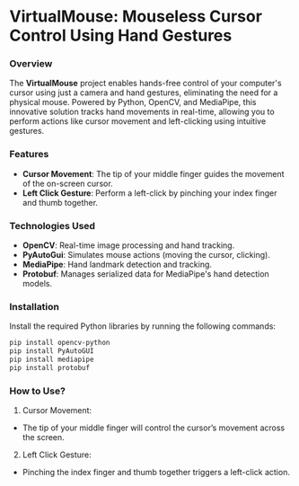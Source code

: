 # **VirtualMouse: Mouseless Cursor Control Using Hand Gestures**

### **Overview**
The **VirtualMouse** project enables hands-free control of your computer's cursor using just a camera and hand gestures, eliminating the need for a physical mouse. Powered by Python, OpenCV, and MediaPipe, this innovative solution tracks hand movements in real-time, allowing you to perform actions like cursor movement and left-clicking using intuitive gestures.

### **Features**
- **Cursor Movement**: The tip of your middle finger guides the movement of the on-screen cursor.
- **Left Click Gesture**: Perform a left-click by pinching your index finger and thumb together.

### **Technologies Used**
- **OpenCV**: Real-time image processing and hand tracking.
- **PyAutoGui**: Simulates mouse actions (moving the cursor, clicking).
- **MediaPipe**: Hand landmark detection and tracking.
- **Protobuf**: Manages serialized data for MediaPipe's hand detection models.

### **Installation**
Install the required Python libraries by running the following commands:

```bash
pip install opencv-python
pip install PyAutoGUI
pip install mediapipe
pip install protobuf
```

### **How to Use?**
1. Cursor Movement:
- The tip of your middle finger will control the cursor’s movement across the screen.
2. Left Click Gesture:
- Pinching the index finger and thumb together triggers a left-click action.
